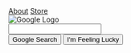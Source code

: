 <!This project's goal is to deconstruct then reconstruct a simple webpage
At the end of this, I should be able to manipulate a div
color a background
find a url via image
center an element
have a good handle on how to use CSS> 

<html>
<head>
<style>
ul {
    list-style-type: none;
    margin:0;
    padding:0;    
}
li{
    display: inline;
}
</style>
</head>
    <body>
        <ul class="horizontal">
    <li>
    <a href=#>About</a>
    </li>
    <li>
    <a href=#>Store</a>
    </ul>
        <img src= "/images/branding/googlelogo/2x/googlelogo_color_272x92dp.png" alt= "Google Logo">
        <div><input type="text"></div>
        <div><button type="submit">Google Search</button>
        <button type="submit">I'm Feeling Lucky</button></div>        
    </body>
</html>